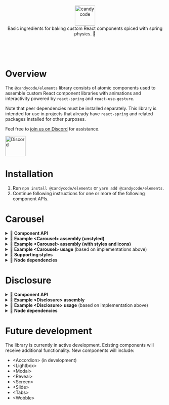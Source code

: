 &nbsp;

&nbsp;

<div align="center">
  <a href="https://candycode.co/">
    <img alt="candycode" src="https://storage.googleapis.com/candycode/candycode.svg" height="64">
  </a>
</div>
<div align="center">
  Basic ingredients for baking custom React components spiced with spring physics. 🧁
</div>

&nbsp;

&nbsp;

# Overview

The `@candycode/elements` library consists of atomic components used to assemble custom React component libraries with animations and interactivity powered by `react-spring` and `react-use-gesture`.

Note that peer dependencies must be installed separately. This library is intended for use in projects that already have `react-spring` and related packages installed for other purposes.

Feel free to [join us on Discord](https://discord.candycode.xyz/) for assistance.

<a href="https://discord.candycode.xyz/">
  <img alt="Discord" src="https://discord.com/assets/fc0b01fe10a0b8c602fb0106d8189d9b.png" height="64">
</a>


# Installation
1. Run `npm install @candycode/elements` or `yarn add @candycode/elements`.
2. Continue following instructions for one or more of the following component APIs.


# Carousel

<details><summary>📃 <b>Component API</b></summary>

These atomic components can be used to assemble a custom **&lt;Carousel&gt;** component. Every rendered component accepts `className` and `style` props (as well as all other props accepted by a React DOM node). These props may be used to supplement the basic styles provided in the `styles.css` file, which must be manually added to the project and contain only the minimal CSS necessary for the carousel to function.

## Carousel state

### Provider

A **&lt;Provider&gt;** component must be the parent of all other carousel components and accepts the following props.

| **prop**                          | **default**    | type                                                         | **details**                                                  |
| --------------------------------- | -------------- | ------------------------------------------------------------ | ------------------------------------------------------------ |
| **totalSlides**<br />*(required)* |                | `number`                                                     | the value must match the length of the `children` prop passed to the &lt;Track&gt; component |
| **aspectRatio**                   | `undefined`    | `undefined`, `'square'`, `'wide'`, `'wider'`, `'widest'`, `'tall'`, `'taller'`, or `'tallest`' | enables and sets a fixed aspect ratio for the carousel       |
| **orientation**                   | `'horizontal'` | `'horizontal'` or `'vertical'`                               | determines the orientation of the carousel track (experimental) |
| **springConfig**                  | `'default'`    | `'default'`, `'gentle'`, `'wobbly'`, `'stiff'`, `'slow'`, `'molasses'`, or `{ mass: number, tension: number, friction: number }` | determines the settings used to power the carousel animations |
| **focusMode**                     | `'auto'`       | `'auto'`, `'manual'`, or `'always'`                          | `'auto'` toggles keyboard, mouse, and touch interactivity based on whether or not the carousel is visible in the viewport<br /><br />`'manual'` enables interactivity when the carousel is hovered, clicked, or touched and disables it when something outside the carousel is clicked or touched<br /><br />`'always'` always enables interactivity; best when used for carousels that are permanently visible within in the viewport |
| **inViewThreshold**               | `0.1`          | `number`                                                     | the number between `0` and `1` indicating the percentage of the carousel that must be visible in the viewport before automatically gaining focus when `focusMode` is set to `'auto'` |
| **allowGestures**                 | `true`         | `boolean`                                                    | enable/disable mouse and touch support                       |
| **dragThreshold**                 | `50`           | `number`                                                     | the number of pixels the track must be panned to initiate an automatic slide change |
| **allowKeyboard**                 | `true`         | `boolean`                                                    | enable/disable keyboard support                              |
| **keyboardMode**                  | `'standard'`   | `'standard'` or `'gaming'`                                   | `'standard'` listens to `↑`, `←`, `↓`,  `→` keyboard codes for moving through slides<br /><br />`'gaming'` listens to `W`, `A`, `S`, `D` in addition to all `'standard'` keys |
| **allowExpansion**                | `true`         | `boolean`                                                    | enable/disable expanded-mode support                         |
| **allowFullscreen**               | `true`         | `boolean`                                                    | enable/disable fullscreen-mode support                       |

## Carousel elements

### Wrapper
A **&lt;Wrapper&gt;** component must be placed somewhere within the &lt;Provider&gt; component. It must contain a &lt;Track&gt; component. It may also include a &lt;Drawer&gt; component and other React nodes.

### Track
A **&lt;Track&gt;** component must be placed somewhere within the &lt;Wrapper&gt; component. It must contain one or more &lt;Slide&gt; components as direct children.

### Slide
Each **&lt;Slide&gt;** component must be placed directly under the &lt;Track&gt; component. Each &lt;Slide&gt; can only accept one direct child node, which will be stretched to cover the entire slide.

### Drawer
A **&lt;Drawer&gt;** component may be placed somewhere within the &lt;Wrapper&gt; component, but outside the &lt;Track&gt; component. It can be used to contain one or more control elements or other React nodes.

## Controls
The following control components include built-in interactivity on click and touch events. They may be placed anywhere within the &lt;Provider&gt; component and can accept a `children` prop to wrap its logic and behavior around any React node.

- **&lt;Start&gt;** moves to the first slide
- **&lt;Backward&gt;** moves to the previous slide
- **&lt;Forward&gt;** moves to the next slide
- **&lt;End&gt;** moves to the last slide
- **&lt;Expand&gt;** toggles expanded mode
- **&lt;Fullscreen&gt;** toggles fullscreen mode
</details>

<details><summary>📃 <b>Example &lt;Carousel&gt; assembly (unstyled)</b></summary>

```javascript
import React from "react";
import {
  Provider,
  Wrapper,
  Track,
  Slide,
  Drawer,
  Start,
  Backward,
  Forward,
  End,
  Expand,
  Fullscreen,
} from "@candycode/elements/carousel";

export const Carousel = ({ children, ...rest }) => {
  return (
    <Provider totalSlides={children.length ? children.length : 1} {...rest}>
      <Wrapper>
        <Track>
          {children.length ? (
            children.map((child, index) => <Slide key={index}>{child}</Slide>)
          ) : (
            <Slide>{children}</Slide>
          )}
        </Track>
        <Drawer>
          <Start />
          <Backward />
          <Expand />
          <Fullscreen />
          <Forward />
          <End />
        </Drawer>
      </Wrapper>
    </Provider>
  );
};
```
</details>

<details><summary>📃 <b>Example &lt;Carousel&gt; assembly (with styles and icons)</b></summary>

```javascript
import React from "react";
import {
  Provider,
  Wrapper,
  Track,
  Slide,
  Drawer,
  Backward,
  Forward,
  Expand,
  Fullscreen,
} from "@candycode/elements/carousel";

import { BackIcon, NextIcon, ExpandIcon, FullscreenIcon } from './icons'

export const Carousel = ({ children, ...rest }) => {
  return (
    <Provider totalSlides={children.length ? children.length : 1} {...rest}>
      <Wrapper>
        <Track>
          {children.length ? (
            children.map((child, index) => <Slide key={index} className="pb-16">{child}</Slide>)
          ) : (
            <Slide className="pb-16">{children}</Slide>
          )}
        </Track>
        <Backward className="absolute left-0 p-4">
          <BackIcon />
        </Backward>
        <Forward className="absolute right-0 p-4">
          <NextIcon />
        </Forward>
        <Drawer className="h-16 bg-black bg-opacity-50 text-white">
          <Expand className="p-4">
            <ExpandIcon />
          </Expand>
          <Fullscreen className="p-4">
            <FullscreenIcon />
          </Fullscreen>
        </Drawer>
      </Wrapper>
    </Provider>
  );
};
```
</details>

<details><summary>📃 <b>Example &lt;Carousel&gt; usage</b> (based on implementations above)</summary>

```javascript
import React from 'react';
import { Carousel } from './carousel';

export const Pokemon = () => {
  return (
    <Carousel>
      <div>Bulbasaur</div>
      <div>Charmander</div>
      <div>Squirtle</div>
      <div>Pikachu</div>
      <div>Eevee</div>
      <div>Togepi</div>
    </Carousel>
  )
}
```
</details>

<details><summary>📃 <b>Supporting styles</b></summary>

Use of the assembled **&lt;Carousel&gt;** component requires the following styles.

## Basic carousel functionality *(required)*

```css
.carousel {
  position: relative;
  overflow: hidden;
}

.carousel > div {
  display: flex;
}

.carousel-track {
  position: relative;
  z-index: 0;
  display: flex;
  height: 100%;
}

.carousel-slide {
  min-width: 100%;
  width: 100%;
  max-width: 100%;
  min-height: 100%;
  height: 100%;
  max-height: 100%;
}

.carousel-slide > * {
  min-width: 100% !important;
  width: 100% !important;
  max-width: 100% !important;
  min-height: 100% !important;
  height: 100% !important;
  max-height: 100% !important;
}

.carousel-slide img {
  pointer-events: none !important;
  user-select: none !important;
}

.carousel-button--disabled {
  opacity: 0.5;
  cursor: not-allowed;
}
```

## Aspect ratio functionality *(optional)*

```css
[class*='carousel--aspect-ratio-'] {
  height: 0;
}

[class*='carousel--aspect-ratio-'] > div {
  position: absolute;
  left: 0;
  right: 0;
  top: 0;
  bottom: 0;
}

.carousel--aspect-ratio-square {
  padding-top: 100%;
}

.carousel--aspect-ratio-wide {
  padding-top: 75%;
}

.carousel--aspect-ratio-wider {
  padding-top: 56.25%;
}

.carousel--aspect-ratio-widest {
  padding-top: 42.1875%;
}

.carousel--aspect-ratio-tall {
  padding-top: 133.333333%;
}

.carousel--aspect-ratio-taller {
  padding-top: 177.777778%;
}

.carousel--aspect-ratio-tallest {
  padding-top: 233.333333%;
}
```

## Gesture functionality *(optional)*

```css
.carousel--gestures {
  touch-action: none;
}

.carousel--gestures * {
  user-select: none;
}
```

## Expansion functionality *(optional)*

```css
.carousel--expanded > div {
  position: fixed !important;
  left: 0;
  right: 0;
  top: 0;
  bottom: 0;
  z-index: 1000;
  background: rgba(0, 0, 0, 0.5);
}
```

## **&lt;Drawer&gt;** component *(optional)*

```css
.carousel-drawer {
  position: absolute;
  left: 0;
  right: 0;
  bottom: 0;
  z-index: 10;
  display: flex;
  justify-content: space-around;
  align-items: center;
}
```
</details>

<details><summary>📃 <b>Node dependencies</b></summary>

Use of the assembled **&lt;Carousel&gt;** component requires the following peer dependencies.

- `classnames`
- `jotai`
- `react-dom`
- `react-intersection-observer`
- `react-spring`
- `react-use-gesture`
- `react-use-measure`
- `react`
</details>

# Disclosure

<details><summary>📃 <b>Component API</b></summary>

These atomic components can be used to assemble a custom **&lt;Disclosure&gt;** component. Every component accepts `className` and `style` props (as well as all other props accepted by a React DOM node) to facilitate custom designs.

## Disclosure components

The **&lt;Provider&gt;** component is the main export and accepts the following props.

| **prop**                  | **default** | type                                                         | **details**                                                  |
| ------------------------- | ----------- | ------------------------------------------------------------ | ------------------------------------------------------------ |
| **uid**<br />*(required)* |             | `string`                                                     | unique identifier linking the disclosure panel and button    |
| **springConfig**          | `'default'` | `'default'`, `'gentle'`, `'wobbly'`, `'stiff'`, `'slow'`, `'molasses'`, or `{ mass: number, tension: number, friction: number }` | determines the settings used to power the disclosure animation |

The **&lt;Button&gt;** subcomponent must be exported as `Disclosure.Button`. It toggles the visibility of the &lt;Panel&gt; component.

The **&lt;Panel&gt;** subcomponent must be exported as `Disclosure.Panel`. Its visibility is toggled by the &lt;Button&gt; component.
</details>

<details><summary>📃 <b>Example &lt;Disclosure&gt; assembly</b></summary>

```javascript
import React from 'react';
import { Provider, Button, Panel } from '@candycode/elements/disclosure';

export const Disclosure = ({ children, ...rest }) => {
  return <Provider {...rest}>{children}</Provider>;
};

const CustomButton = ({ children, ...rest }) => {
  return <Button {...rest}>{children}</Button>;
};

const CustomPanel = ({ children, ...rest }) => {
  return <Panel {...rest}>{children}</Panel>;
};

Disclosure.Button = CustomButton;
Disclosure.Panel = CustomPanel;
```
</details>

<details><summary>📃 <b>Example &lt;Disclosure&gt; usage</b> (based on implementation above)</summary>

```javascript
import React from 'react';
import { Disclosure } from './disclosure';

export const FAQ = () => {
  return (
    <>
      <Disclosure uid="faq_1">
        <Disclosure.Button>Who’s that Pokémon?</Disclosure.Button>
        <Disclosure.Panel>It’s Pikachu!</Disclosure.Panel>
      </Disclosure>
      <Disclosure uid="faq_2">
        <Disclosure.Button>What’s Pikachu's Pokédex ID?</Disclosure.Button>
        <Disclosure.Panel>Twenty five.</Disclosure.Panel>
      </Disclosure>
      <Disclosure uid="faq_3">
        <Disclosure.Button>Where’s Pikachu found?</Disclosure.Button>
        <Disclosure.Panel>Viridian Forest.</Disclosure.Panel>
      </Disclosure>
    </>
  )
}
```
</details>

<details><summary>📃 <b>Node dependencies</b></summary>

Use of the assembled **&lt;Disclosure&gt;** component requires the following peer dependencies.

- `jotai`
- `react-dom`
- `react-spring`
- `react-use-measure`
- `react`
</details>

# Future development

The library is currently in active development. Existing components will receive additional functionality. New components will include:

- &lt;Accordion&gt; (in development)
- &lt;Lightbox&gt;
- &lt;Modal&gt;
- &lt;Reveal&gt;
- &lt;Screen&gt;
- &lt;Slide&gt;
- &lt;Tabs&gt;
- &lt;Wobble&gt;

